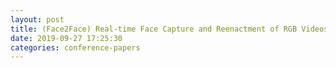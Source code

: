 ```yaml
---
layout: post
title: (Face2Face) Real-time Face Capture and Reenactment of RGB Videos
date: 2019-09-27 17:25:30
categories: conference-papers
---
```


